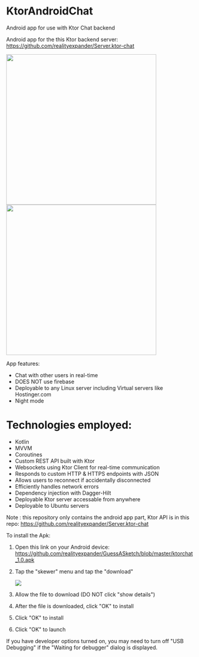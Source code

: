 # KtorAndroidChat
Android app for use with Ktor Chat backend

Android app for the this Ktor backend server: https://github.com/realityexpander/Server.ktor-chat

[<img src="https://user-images.githubusercontent.com/5157474/190579966-c9aa572b-46e4-4db9-a6fe-9ab49b06f269.png" width="400"/>](https://user-images.githubusercontent.com/5157474/190579966-c9aa572b-46e4-4db9-a6fe-9ab49b06f269.png)
[<img src="https://user-images.githubusercontent.com/5157474/190580415-a05d49e5-e55b-4a05-a029-b60e04cf1394.png" width="400"/>](https://user-images.githubusercontent.com/5157474/190580415-a05d49e5-e55b-4a05-a029-b60e04cf1394.png)




App features:
- Chat with other users in real-time
- DOES NOT use firebase
- Deployable to any Linux server including Virtual servers like Hostinger.com
- Night mode

# Technologies employed:

* Kotlin 
* MVVM
* Coroutines
* Custom REST API built with Ktor
* Websockets using Ktor Client for real-time communication
* Responds to custom HTTP & HTTPS endpoints with JSON
* Allows users to reconnect if accidentally disconnected
* Efficiently handles network errors
* Dependency injection with Dagger-Hilt
* Deployable Ktor server accessable from anywhere
* Deployable to Ubuntu servers

Note : this repository only contains the android app part, Ktor API is in this repo:  https://github.com/realityexpander/Server.ktor-chat

To install the Apk:

1. Open this link on your Android device:
   https://github.com/realityexpander/GuessASketch/blob/master/ktorchat_1.0.apk
2. Tap the "skewer" menu and tap the "download"

   [![](https://user-images.githubusercontent.com/5157474/147434050-57102a30-af32-46ed-a90b-d94e0c4a4f35.jpg)]()
3. Allow the file to download (DO NOT click "show details")
4. After the file is downloaded, click "OK" to install
5. Click "OK" to install
6. Click "OK" to launch

If you have developer options turned on, you may need to turn off "USB Debugging" if the "Waiting for debugger" dialog is displayed.
